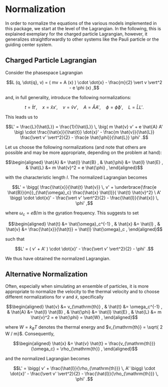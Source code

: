 # Normalization

In order to normalize the equations of the various models implemented in this package, we start at
the level of the Lagrangian. In the following, this is explained exemplary for the charged particle
Lagrangian, however, it generalizes straightforwardly to other systems like the Pauli particle or
the guiding center system.


## Charged Particle Lagrangian

Consider the phasespace Lagrangian
```math
L (q, \dot{q}, v) = ( mv + A (x) ) \cdot \dot{x}  - \frac{m}{2} \vert v \vert^2  - e \phi (x) ,
```

and, in full generality, introduce the following normalizations:
```math
t = \hat{t} t' , \quad
x = \hat{x} x' , \quad
v = \hat{v} v' , \quad
A = \hat{A} A' , \quad
\phi = \hat{\phi} \phi' , \quad
L = \hat{L} L ' .
```

This leads us to
```math
L'
= \frac{L}{\hat{L}}
= \frac{1}{\hat{L}} \, \big( m \hat{v} v' + e \hat{A} A' \big) \cdot \frac{\hat{x}}{\hat{t}} \dot{x}' - \frac{m \hat{v}}{\hat{L}} \frac{\vert v' \vert^2}{2} - \frac{e \hat{\phi}}{\hat{L}} \phi' .
```

Let us choose the following normalizations (and note that others are possible and may be more appropriate, depending on the problem at hand):
```math
\begin{aligned}
\hat{A} &= \hat{l} \hat{B} , &
\hat{\phi} &= \hat{l} \hat{E} , &
\hat{L} &= m \hat{v}^2 = e \hat{\phi} ,
\end{aligned}
```
with the characteristic length $l$.
The normalized Lagrangian becomes
```math
L' = \bigg( \frac{\hat{x}}{\hat{t} \hat{v}} \, v' + \underbrace{\frac{e \hat{B}}{m}}_{\hat{\omega}_c} \frac{\hat{x} \hat{l}}{ \hat{t} \hat{v}^2} \ A' \bigg) \cdot \dot{x}' - \frac{\vert v' \vert^2}{2} - \frac{\hat{l}}{\hat{x}} \, \phi' ,
```
where $\omega_c = e B / m$ is the gyration frequency.
This suggests to set
```math
\begin{aligned}
\hat{t} &= \hat{\omega}_c^{-1} , &
\hat{x} &= \hat{l} , &
\hat{v} &= \frac{\hat{x}}{\hat{t}} = \hat{l} \hat{\omega}_c ,
\end{aligned}
```
such that
```math
L' = ( v' + A' ) \cdot \dot{x}' - \frac{\vert v' \vert^2}{2} - \phi' .
```
We thus have obtained the normalized Lagrangian.


## Alternative Normalization

Often, especially when simulating an ensemble of particles, it is more appropriate to normalize the velocity to the thermal velocity and to choose different normalizations for $v$ and $\dot{x}$, specifically
```math
\begin{aligned}
\hat{v} &= v_{\mathrm{th}} , &
\hat{t} &= \omega_c^{-1} , &
\hat{A} &= \hat{l} \hat{B} , &
\hat{\phi} &= \hat{l} \hat{E} , &
\hat{L} &= m \hat{v}^2 = e \hat{\phi} = \hat{W} ,
\end{aligned}
```
where $W = k_B T$ denotes the thermal energy and $v_{\mathrm{th}} = \sqrt{ 2 W / m}$.
Consequently,
```math
\begin{aligned}
\hat{x} &= \hat{v} \hat{t} = \frac{v_{\mathrm{th}}}{\omega_c} = \rho_{\mathrm{th}} ,
\end{aligned}
```
and the normalized Lagrangian becomes
```math
L' = \bigg( v' + \frac{\hat{l}}{\rho_{\mathrm{th}}} \, A' \bigg) \cdot \dot{x}' - \frac{\vert v' \vert^2}{2} - \frac{\hat{l}}{\rho_{\mathrm{th}}} \, \phi' .
```
